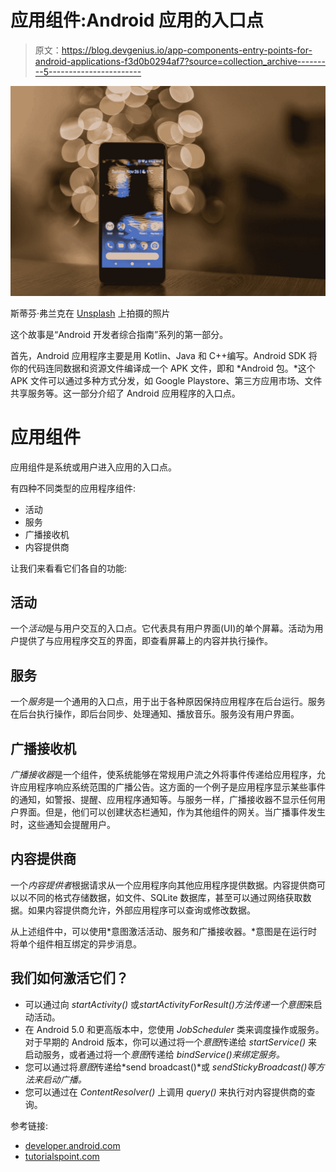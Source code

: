 # 应用组件:Android 应用的入口点

> 原文：<https://blog.devgenius.io/app-components-entry-points-for-android-applications-f3d0b0294af7?source=collection_archive---------5----------------------->

![](img/a821a1d192de587e516103b9428a91d1.png)

斯蒂芬·弗兰克在 [Unsplash](https://unsplash.com?utm_source=medium&utm_medium=referral) 上拍摄的照片

这个故事是“Android 开发者综合指南”系列的第一部分。

首先，Android 应用程序主要是用 Kotlin、Java 和 C++编写。Android SDK 将你的代码连同数据和资源文件编译成一个 APK 文件，即和 *Android 包。*这个 APK 文件可以通过多种方式分发，如 Google Playstore、第三方应用市场、文件共享服务等。这一部分介绍了 Android 应用程序的入口点。

# 应用组件

应用组件是系统或用户进入应用的入口点。

有四种不同类型的应用程序组件:

*   活动
*   服务
*   广播接收机
*   内容提供商

让我们来看看它们各自的功能:

## 活动

一个*活动*是与用户交互的入口点。它代表具有用户界面(UI)的单个屏幕。活动为用户提供了与应用程序交互的界面，即查看屏幕上的内容并执行操作。

## 服务

一个*服务*是一个通用的入口点，用于出于各种原因保持应用程序在后台运行。服务在后台执行操作，即后台同步、处理通知、播放音乐。服务没有用户界面。

## 广播接收机

*广播接收器*是一个组件，使系统能够在常规用户流之外将事件传递给应用程序，允许应用程序响应系统范围的广播公告。这方面的一个例子是应用程序显示某些事件的通知，如警报、提醒、应用程序通知等。与服务一样，广播接收器不显示任何用户界面。但是，他们可以创建状态栏通知，作为其他组件的网关。当广播事件发生时，这些通知会提醒用户。

## 内容提供商

一个*内容提供者*根据请求从一个应用程序向其他应用程序提供数据。内容提供商可以以不同的格式存储数据，如文件、SQLite 数据库，甚至可以通过网络获取数据。如果内容提供商允许，外部应用程序可以查询或修改数据。

从上述组件中，可以使用*意图激活活动、服务和广播接收器。*意图是在运行时将单个组件相互绑定的异步消息。

## 我们如何激活它们？

*   可以通过向 *startActivity()* 或*startActivityForResult()*方法传递一个*意图*来启动活动。
*   在 Android 5.0 和更高版本中，您使用 *JobScheduler* 类来调度操作或服务。对于早期的 Android 版本，你可以通过将一个*意图*传递给 *startService()* 来启动服务，或者通过将一个*意图*传递给 *bindService()来绑定服务。*
*   您可以通过将*意图*传递给*send broadcast()*或 *sendStickyBroadcast()等方法来启动广播。*
*   您可以通过在 *ContentResolver()* 上调用 *query()* 来执行对内容提供商的查询。

参考链接:

*   [developer.android.com](https://developer.android.com/guide/components/fundamentals#Components)
*   [tutorialspoint.com](https://www.tutorialspoint.com/android/android_content_providers.htm)